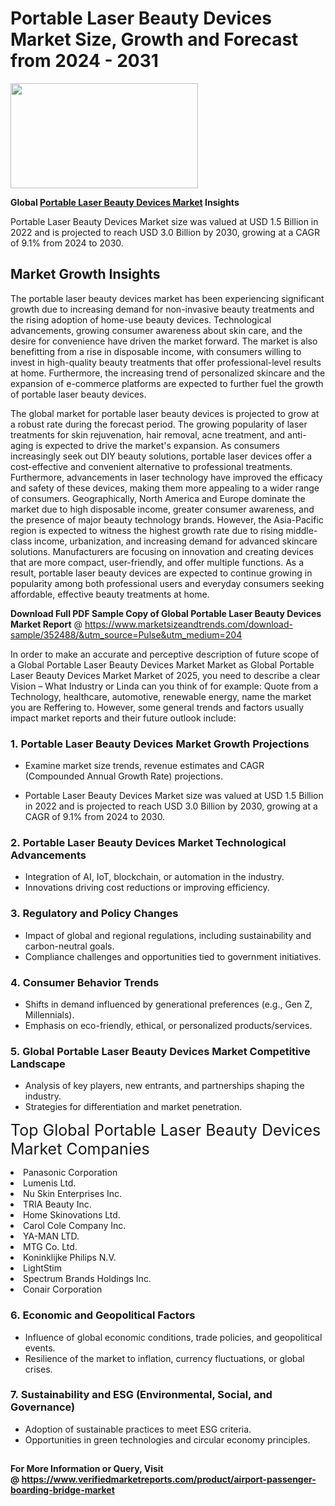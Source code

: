 <H1>Portable Laser Beauty Devices Market Size, Growth and Forecast from 2024 - 2031</H1><img class="aligncenter size-medium wp-image-584254" src="https://thirdeyenews.in/wp-content/uploads/2024/09/Global-Market-Research-300x168.jpeg" alt="" width="300" height="168" /><p><strong>Global&nbsp;<a href="https://www.marketsizeandtrends.com/download-sample/352488/&amp;utm_source=Pulse&amp;utm_medium=204">Portable Laser Beauty Devices Market</a> Insights</strong></p><p>Portable Laser Beauty Devices Market size was valued at USD 1.5 Billion in 2022 and is projected to reach USD 3.0 Billion by 2030, growing at a CAGR of 9.1% from 2024 to 2030.</p><p><h2>Market Growth Insights</h2> <p>The portable laser beauty devices market has been experiencing significant growth due to increasing demand for non-invasive beauty treatments and the rising adoption of home-use beauty devices. Technological advancements, growing consumer awareness about skin care, and the desire for convenience have driven the market forward. The market is also benefitting from a rise in disposable income, with consumers willing to invest in high-quality beauty treatments that offer professional-level results at home. Furthermore, the increasing trend of personalized skincare and the expansion of e-commerce platforms are expected to further fuel the growth of portable laser beauty devices. </p> <p>The global market for portable laser beauty devices is projected to grow at a robust rate during the forecast period. The growing popularity of laser treatments for skin rejuvenation, hair removal, acne treatment, and anti-aging is expected to drive the market's expansion. As consumers increasingly seek out DIY beauty solutions, portable laser devices offer a cost-effective and convenient alternative to professional treatments. Furthermore, advancements in laser technology have improved the efficacy and safety of these devices, making them more appealing to a wider range of consumers. Geographically, North America and Europe dominate the market due to high disposable income, greater consumer awareness, and the presence of major beauty technology brands. However, the Asia-Pacific region is expected to witness the highest growth rate due to rising middle-class income, urbanization, and increasing demand for advanced skincare solutions. Manufacturers are focusing on innovation and creating devices that are more compact, user-friendly, and offer multiple functions. As a result, portable laser beauty devices are expected to continue growing in popularity among both professional users and everyday consumers seeking affordable, effective beauty treatments at home. </p><p><span class=""><strong>Download Full PDF Sample Copy of Global Portable Laser Beauty Devices Market Report</strong> @ <a href="https://www.marketsizeandtrends.com/download-sample/352488/&amp;utm_source=Pulse&amp;utm_medium=204" target="_blank">https://www.marketsizeandtrends.com/download-sample/352488/&amp;utm_source=Pulse&amp;utm_medium=204</a></span></p><p>In order to make an accurate and perceptive description of future scope of a Global&nbsp;Portable Laser Beauty Devices Market Market as Global&nbsp;Portable Laser Beauty Devices Market Market of 2025, you need to describe a clear Vision &ndash; What Industry or Linda can you think of for example: Quote from a Technology, healthcare, automotive, renewable energy, name the market you are Reffering to. However, some general trends and factors usually impact market reports and their future outlook include:</p><h3>1.&nbsp;<strong>Portable Laser Beauty Devices Market Growth Projections</strong></h3><ul><li>Examine market size trends, revenue estimates and CAGR (Compounded Annual Growth Rate) projections.</li><li><p>Portable Laser Beauty Devices Market size was valued at USD 1.5 Billion in 2022 and is projected to reach USD 3.0 Billion by 2030, growing at a CAGR of 9.1% from 2024 to 2030.</p></li></ul><h3>2.&nbsp;<strong>Portable Laser Beauty Devices Market Technological Advancements</strong></h3><ul><li>Integration of AI, IoT, blockchain, or automation in the industry.</li><li>Innovations driving cost reductions or improving efficiency.</li></ul><h3>3.&nbsp;<strong>Regulatory and Policy Changes</strong></h3><ul><li>Impact of global and regional regulations, including sustainability and carbon-neutral goals.</li><li>Compliance challenges and opportunities tied to government initiatives.</li></ul><h3>4.&nbsp;<strong>Consumer Behavior Trends</strong></h3><ul><li>Shifts in demand influenced by generational preferences (e.g., Gen Z, Millennials).</li><li>Emphasis on eco-friendly, ethical, or personalized products/services.</li></ul><h3>5.&nbsp;<strong>Global Portable Laser Beauty Devices Market Competitive Landscape</strong></h3><ul><li>Analysis of key players, new entrants, and partnerships shaping the industry.</li><li>Strategies for differentiation and market penetration.</li></ul><p data-pm-slice="1 1 []"><span style="color: inherit; font-family: inherit; font-size: 25px;">Top Global Portable Laser Beauty Devices Market Companies</span></p><div class="" data-test-id=""><p><li>Panasonic Corporation</li><li> Lumenis Ltd.</li><li> Nu Skin Enterprises Inc.</li><li> TRIA Beauty Inc.</li><li> Home Skinovations Ltd.</li><li> Carol Cole Company Inc.</li><li> YA-MAN LTD.</li><li> MTG Co. Ltd.</li><li> Koninklijke Philips N.V.</li><li> LightStim</li><li> Spectrum Brands Holdings Inc.</li><li> Conair Corporation</li></p></div><h3>6.&nbsp;<strong>Economic and Geopolitical Factors</strong></h3><ul><li>Influence of global economic conditions, trade policies, and geopolitical events.</li><li>Resilience of the market to inflation, currency fluctuations, or global crises.</li></ul><h3>7.&nbsp;<strong>Sustainability and ESG (Environmental, Social, and Governance)</strong></h3><ul><li>Adoption of sustainable practices to meet ESG criteria.</li><li>Opportunities in green technologies and circular economy principles.</li></ul><h2><strong style="font-size: 14px;">For More Information or Query, Visit @&nbsp;</strong><a style="background-color: #ffffff; font-size: 14px;" href="https://www.marketsizeandtrends.com/report/portable-laser-beauty-devices-market/" target="_blank">https://www.verifiedmarketreports.com/product/airport-passenger-boarding-bridge-market</a></h2>
